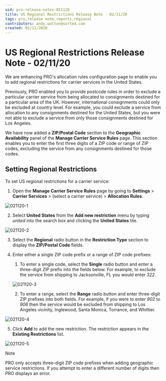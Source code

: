 ```yaml
---
uid: pro-release-notes-021120
title: US Regional Restrictions Release Note - 02/11/20
tags: pro,release note,reports,regional
contributors: andy.walton@sorted.com
created: 02/11/2020
---
```


# US Regional Restrictions Release Note - 02/11/20

We are enhancing PRO's allocation rules configuration page to enable you to add regional restrictions for carrier services in the United States.

Previously, PRO enabled you to provide postcode rules in order to exclude a particular carrier service from being allocated to consignments destined for a particular area of the UK. However, international consignments could only be excluded at country level. For example, you could exclude a service from allocation to any consignments destined for the United States, but you were not able to exclude a service from only those consignments destined for Los Angeles.

We have now added a **ZIP/Postal Code** section to the **Geographic Availability** panel of the **Manage Carrier Service Rules** page. This section enables you to enter the first three digits of a ZIP code or range of ZIP codes, excluding the service from any consignments destined for those codes.

## Setting Regional Restrictions

To set US regional restrictions for a carrier service:

1. Open the **Manage Carrier Service Rules** page by going to **Settings** > **Carrier Services** > (select a carrier service) > **Allocation Rules**.

![021120-1](/pro/images/021120-1.png)

2. Select **United States** from the **Add new restriction** menu by typing _united_ into the search box and clicking the **United States** tile.

![021120-2](/pro/images/021120-2.png)

3. Select the **Regional** radio button in the **Restriction Type** section to display the **ZIP/Postal Code** fields.

4. Enter either a single ZIP code prefix or a range of ZIP code prefixes:
   1. To enter a single code, select the **Single** radio button and enter a three-digit ZIP prefix into the fields below. For example, to exclude the service from shipping to Jacksonville, FL you would enter _322_.

   ![021120-3](/pro/images/021120-3.png)

   2. To enter a range, select the **Range** radio button and enter three-digit ZIP prefixes into both fields. For example, if you were to enter _902_ to _906_ then the service would be excluded from shipping to Los Angeles vicinity, Inglewood, Santa Monica, Torrance, and Whittier.

![021120-4](/pro/images/021120-4.png)

5. Click **Add** to add the new restriction. The restriction appears in the **Existing Restrictions** list. 

![021120-5](/pro/images/021120-5.png)

> [!NOTE]
> PRO only accepts three-digit ZIP code prefixes when adding geographic service restrictions. If you attempt to enter a different number of digits then PRO displays an error.